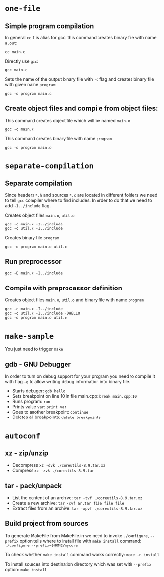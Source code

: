 # `one-file`

## Simple program compilation

In general `cc` it is alias for gcc, this command creates binary file with name `a.out`:
```
cc main.c
```

Directly use `gcc`:
```
gcc main.c
```

Sets the name of the output binary file with `-o` flag and creates binary file with given name `program`:
```
gcc -o program main.c
```

## Create object files and compile from object files:

This command creates object file which will be named `main.o`
```
gcc -c main.c
```

This command creates binary file with name `program`
```
gcc -o program main.o
```

# `separate-compilation`

## Separate compilation

Since headers `*.h` and sources `*.c` are located in different folders we need to tell `gcc` compiler where to find includes. In order to do that we need to add `-I../include` flag.

Creates object files `main.o`, `util.o`
```
gcc -c main.c -I../include
gcc -c util.c -I../include
```

Creates binary file `program`
```
gcc -o program main.o util.o
```

## Run preprocessor

```
gcc -E main.c -I../include
```

## Compile with preprocessor definition

Creates object files `main.o`, `util.o` and binary file with name `program`
```
gcc -c main.c -I../include
gcc -c util.c -I../include -DHELLO
gcc -o program main.o util.o
```

# `make-sample`

You just need to trigger `make`

## gdb - GNU Debugger

In order to turn on debug support for your program you need to compile it with flag `-g` to allow writing debug information into binary file.

- Starts debuger: `gdb hello`
- Sets breakpoint on line 10 in file main.cpp: `break main.cpp:10`
- Runs program: `run`
- Prints value `var`: `print var`
- Goes to another breakpoint: `continue`
- Deletes all breakpoints: `delete breakpoints`

# `autoconf`

## xz - zip/unzip

- Decompress `xz -dvk ./coreutils-8.9.tar.xz`
- Compress `xz -zvk ./coreutils-8.9.tar`


## tar - pack/unpack

- List the content of an archive: `tar -tvf ./coreutils-8.9.tar.xz`
- Create a new archive: `tar -cvf ar.tar file file file`
- Extract files from an archive: `tar -xpvf ./coreutils-8.9.tar.xz`

## Build project from sources

To generate MakeFile from MakeFile.in we need to invoke `./configure`, `--prefix` option tells where to install file with `make install` command: `./configure --prefix=$HOME/mycore`

To check whether `make install` command works correctly: `make -n install`

To install sources into destination directory which was set with `--prefix` option: `make install`
